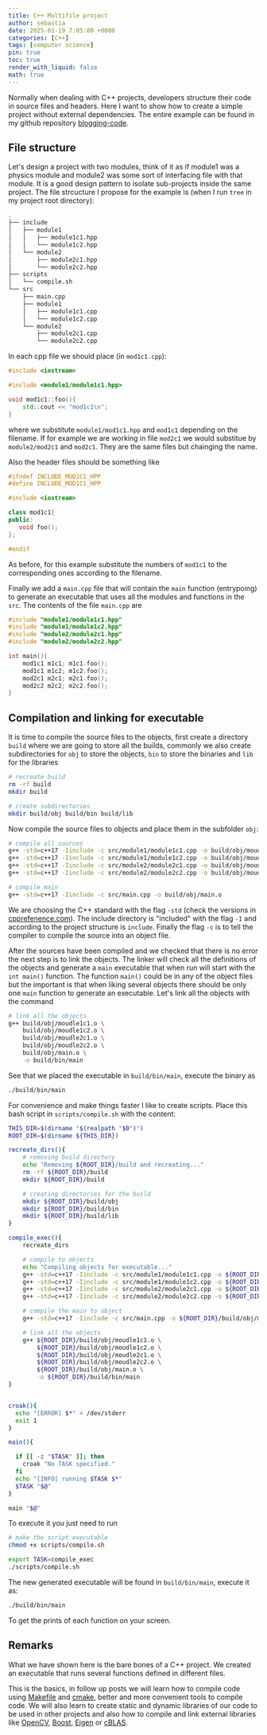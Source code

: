```yaml
---
title: C++ Multifile project
author: sebastia
date: 2025-01-19 7:05:00 +0800
categories: [C++]
tags: [computer science]
pin: true
toc: true
render_with_liquid: false
math: true
---
```



Normally when dealing with C++ projects, developers structure their code in source files and headers. Here I want to show how to create a simple project without external dependencies. The entire example can be found in my github repository [blogging-code](https://github.com/SebastiaAgramunt/blogging-code).

## File structure

Let's design a project with two modules, think of it as if module1 was a physics module and module2 was some sort of interfacing file with that module. It is a good design pattern to isolate sub-projects inside the same project. The file strcucture I propose for the example is (when I run `tree` in my project root directory):

```bash
.
├── include
│   ├── module1
│   │   ├── module1c1.hpp
│   │   └── module1c2.hpp
│   └── module2
│       ├── module2c1.hpp
│       └── module2c2.hpp
├── scripts
│   └── compile.sh
└── src
    ├── main.cpp
    ├── module1
    │   ├── module1c1.cpp
    │   └── module1c2.cpp
    └── module2
        ├── module2c1.cpp
        └── module2c2.cpp
```

In each cpp file we should place (in `mod1c1.cpp`):

```cpp
#include <iostream>

#include <module1/module1c1.hpp>

void mod1c1::foo(){
    std::cout << "mod1c1\n";
}
```

where we substitute `module1/mod1c1.hpp` and `mod1c1` depending on the filename. If for example we are working in file `mod2c1` we would substitue by `module2/mod2c1` and `mod2c1`. They are the same files but chainging the name.

Also the header files should be something like

```cpp
#ifndef INCLUDE_MOD1C1_HPP
#define INCLUDE_MOD1C1_HPP

#include <iostream>

class mod1c1{
public:
   void foo();
};

#endif

```

As before, for this example substitute the numbers of `mod1c1` to the corresponding ones according to the filename.

Finally we add a `main.cpp` file that will contain the `main` function (entrypoing) to generate an executable that uses all the modules and functions in the `src`. The contents of the file `main.cpp` are

```cpp
#include "module1/module1c1.hpp"
#include "module1/module1c2.hpp"
#include "module2/module2c1.hpp"
#include "module2/module2c2.hpp"

int main(){
    mod1c1 m1c1; m1c1.foo();
    mod1c1 m1c2; m1c2.foo();
    mod2c1 m2c1; m2c1.foo();
    mod2c2 m2c2; m2c2.foo();
}
```

## Compilation and linking for executable

It is time to compile the source files to the objects, first create a directory `build` where we are going to store all the builds, commonly we also create subdirectories for `obj` to store the objects, `bin` to store the binaries and `lib` for the libraries

```bash
# recreate build
rm -rf build
mkdir build

# create subdirectories
mkdir build/obj build/bin build/lib
```

Now compile the source files to objects and place them in the subfolder `obj`:

```bash
# compile all sources
g++ -std=c++17 -Iinclude -c src/module1/module1c1.cpp -o build/obj/moudle1c1.o
g++ -std=c++17 -Iinclude -c src/module1/module1c2.cpp -o build/obj/moudle1c2.o
g++ -std=c++17 -Iinclude -c src/module2/module2c1.cpp -o build/obj/moudle2c1.o
g++ -std=c++17 -Iinclude -c src/module2/module2c2.cpp -o build/obj/moudle2c2.o

# compile main
g++ -std=c++17 -Iinclude -c src/main.cpp -o build/obj/main.o
```

We are choosing the C++ standard with the flag `-std` (check the versions in [cpprefenence.com](https://en.cppreference.com/w/cpp)). The include directory is "included" with the flag `-I` and according to the project structure is `include`. Finally the flag `-c` is to tell the compiler to compile the source into an object file.

After the sources have been compiled and we checked that there is no error the next step is to link the objects. The linker will check all the definitions of the objects and generate a `main` executable that when run will start with the `int main()` function. The function `main()` could be in any of the object files but the important is that when liking several objects there should be only one `main` function to generate an executable. Let's link all the objects with the command

```bash
# link all the objects
g++ build/obj/moudle1c1.o \
    build/obj/moudle1c2.o \
    build/obj/moudle2c1.o \
    build/obj/moudle2c2.o \
    build/obj/main.o \
    -o build/bin/main
```

See that we placed the executable in `build/bin/main`, execute the binary as

```bash
./build/bin/main
```

For convenience and make things faster I like to create scripts. Place this bash script in `scripts/compile.sh` with the content:

```bash
THIS_DIR=$(dirname "$(realpath "$0")")
ROOT_DIR=$(dirname ${THIS_DIR})

recreate_dirs(){
    # removing build directory
    echo "Removing ${ROOT_DIR}/build and recreating..."
    rm -rf ${ROOT_DIR}/build
    mkdir ${ROOT_DIR}/build

    # creating directories for the build
    mkdir ${ROOT_DIR}/build/obj
    mkdir ${ROOT_DIR}/build/bin
    mkdir ${ROOT_DIR}/build/lib
}

compile_exec(){
    recreate_dirs

    # compile to objects
    echo "Compiling objects for executable..."
    g++ -std=c++17 -Iinclude -c src/module1/module1c1.cpp -o ${ROOT_DIR}/build/obj/moudle1c1.o
    g++ -std=c++17 -Iinclude -c src/module1/module1c2.cpp -o ${ROOT_DIR}/build/obj/moudle1c2.o
    g++ -std=c++17 -Iinclude -c src/module2/module2c1.cpp -o ${ROOT_DIR}/build/obj/moudle2c1.o
    g++ -std=c++17 -Iinclude -c src/module2/module2c2.cpp -o ${ROOT_DIR}/build/obj/moudle2c2.o

    # compile the main to object
    g++ -std=c++17 -Iinclude -c src/main.cpp -o ${ROOT_DIR}/build/obj/main.o

    # link all the objects
    g++ ${ROOT_DIR}/build/obj/moudle1c1.o \
        ${ROOT_DIR}/build/obj/moudle1c2.o \
        ${ROOT_DIR}/build/obj/moudle2c1.o \
        ${ROOT_DIR}/build/obj/moudle2c2.o \
        ${ROOT_DIR}/build/obj/main.o \
        -o ${ROOT_DIR}/build/bin/main
}


croak(){
  echo "[ERROR] $*" > /dev/stderr
  exit 1
}

main(){

  if [[ -z "$TASK" ]]; then
    croak "No TASK specified."
  fi
  echo "[INFO] running $TASK $*"
  $TASK "$@"
}

main "$@"

```

To execute it you just need to run

```bash
# make the script executable
chmod +x scripts/compile.sh

export TASK=compile_exec
./scripts/compile.sh
```

The new generated executable will be found in `build/bin/main`, execute it as:

```bash
./build/bin/main
```

To get the prints of each function on your screen. 
## Remarks

What we have shown here is the bare bones of a C++ project. We created an executable that runs several functions defined in different files. 

This is the basics, in follow up posts we will learn how to compile code using [Makefile](https://www.gnu.org/software/make/manual/make.html) and [cmake](https://cmake.org/), better and more convenient tools to compile code. We will also learn to create static and dynamic libraries of our code to be used in other projects and also how to compile and link external libraries like [OpenCV](https://opencv.org/), [Boost](https://www.boost.org/), [Eigen](https://eigen.tuxfamily.org/index.php?title=Main_Page) or [cBLAS](https://www.gnu.org/software/gsl/doc/html/cblas.html). 

